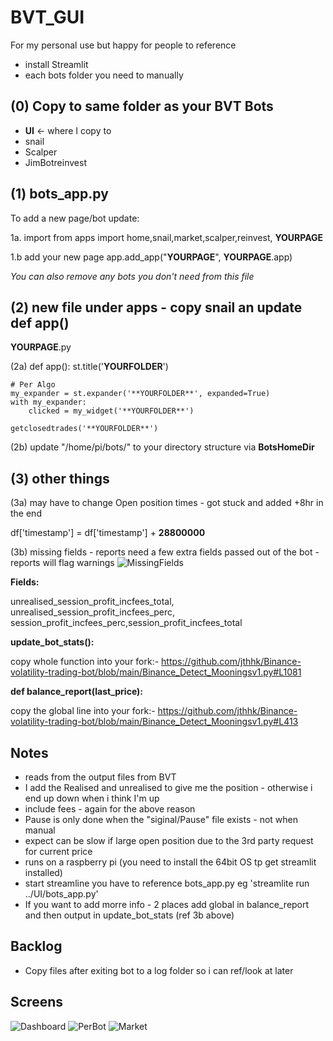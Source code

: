 # BVT_GUI

For my personal use but happy for people to reference 

* install Streamlit
* each bots folder you need to manually  

## (0) Copy to same folder as your BVT Bots 



- **UI**  <- where I copy to
- snail
- Scalper
- JimBotreinvest


## (1) bots_app.py 
To add a new page/bot update:

1a. import 
from apps import home,snail,market,scalper,reinvest, **YOURPAGE**

1.b add your new page
app.add_app("**YOURPAGE**", **YOURPAGE**.app)

_You can also remove any bots you don't need from this file_

## (2) new file under apps - copy snail an update def app()

**YOURPAGE**.py

(2a) def app():
    st.title('**YOURFOLDER**')

    # Per Algo
    my_expander = st.expander('**YOURFOLDER**', expanded=True)
    with my_expander:
        clicked = my_widget('**YOURFOLDER**')

    getclosedtrades('**YOURFOLDER**')


(2b) update "/home/pi/bots/" to your directory structure via **BotsHomeDir**

## (3) other things

(3a) may have to change Open position times - got stuck and added +8hr in the end 

df['timestamp'] = df['timestamp'] + **28800000**

(3b) missing fields - reports need a few extra fields passed out of the bot - reports will flag warnings
![MissingFields](https://user-images.githubusercontent.com/31700188/147178420-abb9fb65-26a1-45b7-b9bc-b824a61c3676.PNG)

**Fields:**

unrealised_session_profit_incfees_total, unrealised_session_profit_incfees_perc, session_profit_incfees_perc,session_profit_incfees_total

**update_bot_stats():**

copy whole function into your fork:- 
https://github.com/jthhk/Binance-volatility-trading-bot/blob/main/Binance_Detect_Mooningsv1.py#L1081

**def balance_report(last_price):**

copy the global line into your fork:-
https://github.com/jthhk/Binance-volatility-trading-bot/blob/main/Binance_Detect_Mooningsv1.py#L413


## Notes

* reads from the output files from BVT
* I add the Realised and unrealised to give me the position - otherwise i end up down when i think I'm up
* include fees - again for the above reason
* Pause is only done when the "siginal/Pause" file exists - not when manual
* expect can be slow if large open position due to the 3rd party request for current price 
* runs on a raspberry pi (you need to install the 64bit OS tp get streamlit installed)
* start streamline you have to reference bots_app.py eg 'streamlite run ../UI/bots_app.py' 
* If you want to add morre info - 2 places add global in balance_report and then output in update_bot_stats (ref 3b above) 

## Backlog

* Copy files after exiting bot to a log folder so i can ref/look at later 

## Screens

![Dashboard](https://user-images.githubusercontent.com/31700188/147178401-85af0387-2625-466d-af3f-684f0f5dba74.PNG)
![PerBot](https://user-images.githubusercontent.com/31700188/147178412-c9b735a7-4508-4294-8a55-568f65cd9fbf.PNG)
![Market](https://user-images.githubusercontent.com/31700188/147178435-d762ce9e-3472-4364-8f21-63c3b649e0b1.PNG)
